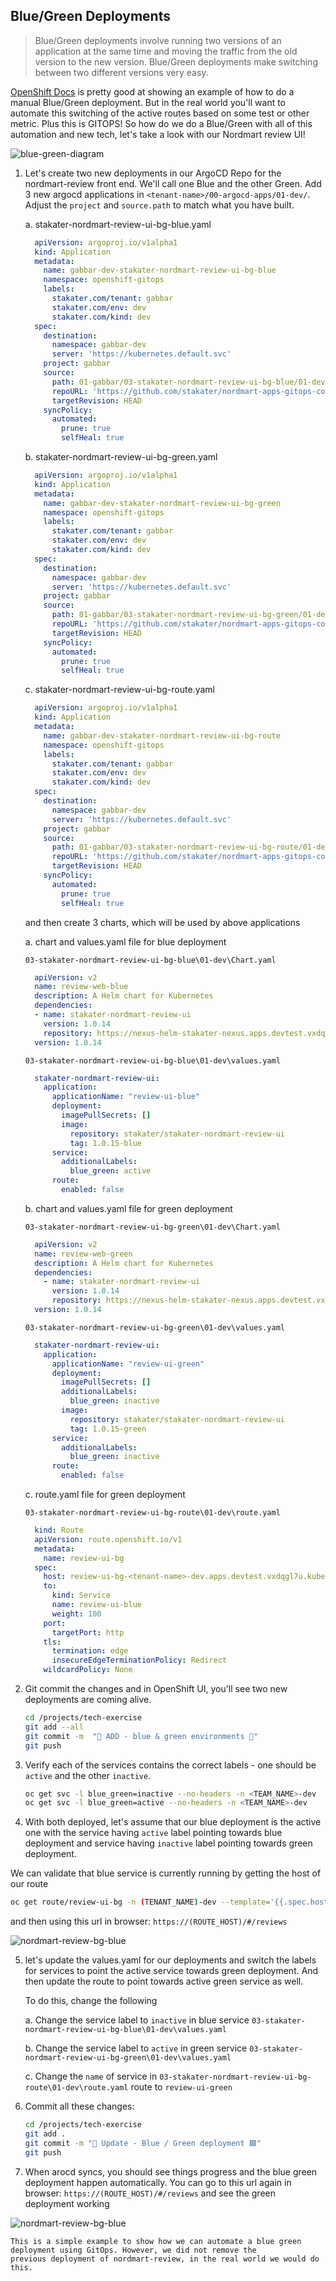 ## Blue/Green Deployments

> Blue/Green deployments involve running two versions of an application at the same time and moving the traffic from the old version to the new version. Blue/Green deployments make switching between two different versions very easy.

<span style="color:blue;">[OpenShift Docs](https://docs.openshift.com/container-platform/4.9/applications/deployments/route-based-deployment-strategies.html#deployments-blue-green_route-based-deployment-strategies)</span> is pretty good at showing an example of how to do a manual Blue/Green deployment. But in the real world you'll want to automate this switching of the active routes based on some test or other metric. Plus this is GITOPS! So how do we do a Blue/Green with all of this automation and new tech, let's take a look with our Nordmart review UI!

![blue-green-diagram](images/blue-green-diagram.png)

1. Let's create two new deployments in our ArgoCD Repo for the nordmart-review front end. We'll call one Blue and the other Green. Add 3 new argocd applications in `<tenant-name>/00-argocd-apps/01-dev/`. Adjust the `project` and `source.path` to match what you have built.

    a. stakater-nordmart-review-ui-bg-blue.yaml

    ```yaml
      apiVersion: argoproj.io/v1alpha1
      kind: Application
      metadata:
        name: gabbar-dev-stakater-nordmart-review-ui-bg-blue
        namespace: openshift-gitops
        labels:
          stakater.com/tenant: gabbar
          stakater.com/env: dev
          stakater.com/kind: dev            
      spec:
        destination:
          namespace: gabbar-dev
          server: 'https://kubernetes.default.svc'
        project: gabbar
        source:
          path: 01-gabbar/03-stakater-nordmart-review-ui-bg-blue/01-dev
          repoURL: 'https://github.com/stakater/nordmart-apps-gitops-config.git'
          targetRevision: HEAD
        syncPolicy:
          automated:
            prune: true
            selfHeal: true
    ```

    b. stakater-nordmart-review-ui-bg-green.yaml

    ```yaml
      apiVersion: argoproj.io/v1alpha1
      kind: Application
      metadata:
        name: gabbar-dev-stakater-nordmart-review-ui-bg-green
        namespace: openshift-gitops
        labels:
          stakater.com/tenant: gabbar
          stakater.com/env: dev
          stakater.com/kind: dev            
      spec:
        destination:
          namespace: gabbar-dev
          server: 'https://kubernetes.default.svc'
        project: gabbar
        source:
          path: 01-gabbar/03-stakater-nordmart-review-ui-bg-green/01-dev
          repoURL: 'https://github.com/stakater/nordmart-apps-gitops-config.git'
          targetRevision: HEAD
        syncPolicy:
          automated:
            prune: true
            selfHeal: true
    ```

    c. stakater-nordmart-review-ui-bg-route.yaml

    ```yaml
      apiVersion: argoproj.io/v1alpha1
      kind: Application
      metadata:
        name: gabbar-dev-stakater-nordmart-review-ui-bg-route
        namespace: openshift-gitops
        labels:
          stakater.com/tenant: gabbar
          stakater.com/env: dev
          stakater.com/kind: dev            
      spec:
        destination:
          namespace: gabbar-dev
          server: 'https://kubernetes.default.svc'
        project: gabbar
        source:
          path: 01-gabbar/03-stakater-nordmart-review-ui-bg-route/01-dev
          repoURL: 'https://github.com/stakater/nordmart-apps-gitops-config.git'
          targetRevision: HEAD
        syncPolicy:
          automated:
            prune: true
            selfHeal: true
    ```

    and then create 3 charts, which will be used by above applications

    a. chart and values.yaml file for blue deployment
    
    `03-stakater-nordmart-review-ui-bg-blue\01-dev\Chart.yaml`

    ```yaml
      apiVersion: v2
      name: review-web-blue
      description: A Helm chart for Kubernetes
      dependencies:
      - name: stakater-nordmart-review-ui
        version: 1.0.14
        repository: https://nexus-helm-stakater-nexus.apps.devtest.vxdqgl7u.kubeapp.cloud/repository/helm-charts/
      version: 1.0.14
    ```

    `03-stakater-nordmart-review-ui-bg-blue\01-dev\values.yaml`

    ```yaml
      stakater-nordmart-review-ui:
        application:
          applicationName: "review-ui-blue"
          deployment:
            imagePullSecrets: []
            image:
              repository: stakater/stakater-nordmart-review-ui
              tag: 1.0.15-blue
          service:
            additionalLabels:
              blue_green: active
          route:
            enabled: false
    ```

    b. chart and values.yaml file for green deployment
    
    `03-stakater-nordmart-review-ui-bg-green\01-dev\Chart.yaml`

    ```yaml
      apiVersion: v2
      name: review-web-green
      description: A Helm chart for Kubernetes
      dependencies:
        - name: stakater-nordmart-review-ui
          version: 1.0.14
          repository: https://nexus-helm-stakater-nexus.apps.devtest.vxdqgl7u.kubeapp.cloud/repository/helm-charts/
      version: 1.0.14
    ```

    `03-stakater-nordmart-review-ui-bg-green\01-dev\values.yaml`

    ```yaml
      stakater-nordmart-review-ui:
        application:
          applicationName: "review-ui-green"
          deployment:
            imagePullSecrets: []
            additionalLabels:
              blue_green: inactive
            image:
              repository: stakater/stakater-nordmart-review-ui
              tag: 1.0.15-green
          service:
            additionalLabels:
              blue_green: inactive
          route:
            enabled: false
    ```

    c. route.yaml file for green deployment
    
    `03-stakater-nordmart-review-ui-bg-route\01-dev\route.yaml`

    ```yaml
      kind: Route
      apiVersion: route.openshift.io/v1
      metadata:
        name: review-ui-bg
      spec:
        host: review-ui-bg-<tenant-name>-dev.apps.devtest.vxdqgl7u.kubeapp.cloud
        to:
          kind: Service
          name: review-ui-blue
          weight: 100
        port:
          targetPort: http
        tls:
          termination: edge
          insecureEdgeTerminationPolicy: Redirect
        wildcardPolicy: None
    ```

2. Git commit the changes and in OpenShift UI, you'll see two new deployments are coming alive.

    ```bash
    cd /projects/tech-exercise
    git add --all
    git commit -m  "🍔 ADD - blue & green environments 🍔"
    git push
    ```

3. Verify each of the services contains the correct labels - one should be `active` and the other `inactive`.

    ```bash
    oc get svc -l blue_green=inactive --no-headers -n <TEAM_NAME>-dev
    oc get svc -l blue_green=active --no-headers -n <TEAM_NAME>-dev
    ```

4. With both deployed, let's assume that our blue deployment is the active one with the service having `active` label pointing towards blue deployment and service having `inactive` label pointing towards green deployment. 

We can validate that blue service is currently running by getting the host of our route

```bash
oc get route/review-ui-bg -n (TENANT_NAME)-dev --template='{{.spec.host}}'
```
and then using this url in browser: `https://(ROUTE_HOST)/#/reviews`


![nordmart-review-bg-blue](images/nordmart-review-bg-blue.png)


5. let's update the values.yaml for our deployments and switch the labels for services to point the active service towards green deployment. And then update the route to point towards active green service as well. 

    To do this, change the following

    a. Change the service label to `inactive` in blue service `03-stakater-nordmart-review-ui-bg-blue\01-dev\values.yaml`

    b. Change the service label to `active` in green service `03-stakater-nordmart-review-ui-bg-green\01-dev\values.yaml`

    c. Change the `name` of service in `03-stakater-nordmart-review-ui-bg-route\01-dev\route.yaml` route to `review-ui-green`

6. Commit all these changes:

    ```bash
    cd /projects/tech-exercise
    git add .
    git commit -m "🔵 Update - Blue / Green deployment 🟩"
    git push
    ```

8. When arocd syncs, you should see things progress and the blue green deployment happen automatically. You can go to this url again in browser: `https://(ROUTE_HOST)/#/reviews` and see the green deployment working

![nordmart-review-bg-blue](images/nordmart-review-bg-green.png)

    This is a simple example to show how we can automate a blue green deployment using GitOps. However, we did not remove the
    previous deployment of nordmart-review, in the real world we would do this.
